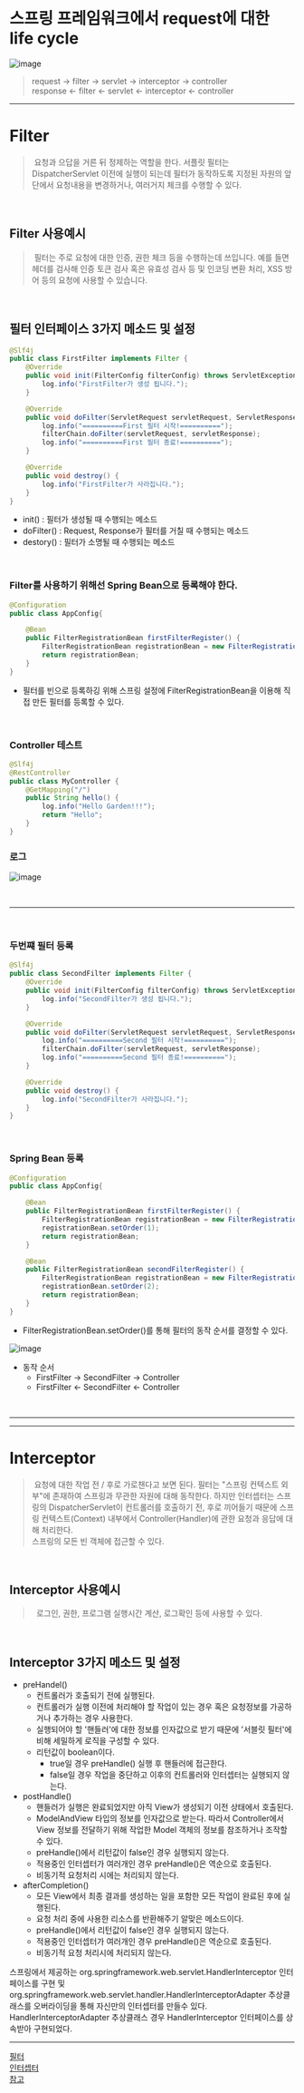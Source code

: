 # 스프링 프레임워크에서 request에 대한 life cycle
![image](https://user-images.githubusercontent.com/74396651/211505966-17405f4f-642c-4fc1-b6f4-e4a715bed114.png)

> request -> filter -> servlet -> interceptor -> controller<br>
> response <- filter <- servlet <- interceptor <- controller

<hr>

# Filter
> &nbsp;요청과 으답을 거른 뒤 정제하는 역할을 한다. 서플릿 필터는 DispatcherServlet 이전에 실행이 되는데 필터가 동작하도록 지정된 자원의 앞단에서 요청내용을 변경하거나, 여러거지 체크를 수행할 수 있다.

<br>

## Filter 사용예시
> &nbsp;필터는 주로 요청에 대한 인증, 권한 체크 등을 수행하는데 쓰입니다. 예를 들면 헤더를 검사해 인증 토큰 검사 혹은 유효성 검사 등 및 인코딩 변환 처리, XSS 방어 등의 요청에 사용할 수 있습니다.

<br>

## 필터 인터페이스 3가지 메소드 및 설정
```java
@Slf4j
public class FirstFilter implements Filter {
    @Override
    public void init(FilterConfig filterConfig) throws ServletException {
        log.info("FirstFilter가 생성 됩니다.");
    }

    @Override
    public void doFilter(ServletRequest servletRequest, ServletResponse servletResponse, FilterChain filterChain) throws IOException, ServletException {
        log.info("==========First 필터 시작!==========");
        filterChain.doFilter(servletRequest, servletResponse);
        log.info("==========First 필터 종료!==========");
    }

    @Override
    public void destroy() {
        log.info("FirstFilter가 사라집니다.");
    }
}
```
- init() : 필터가 생성될 때 수행되는 메소드
- doFilter() : Request, Response가 필터를 거칠 때 수행되는 메소드
- destory() : 필터가 소명될 때 수행되는 메소드

<br>

### Filter를 사용하기 위해선 Spring Bean으로 등록해야 한다.
```java
@Configuration
public class AppConfig{

    @Bean
    public FilterRegistrationBean firstFilterRegister() {
        FilterRegistrationBean registrationBean = new FilterRegistrationBean(new FirstFilter());
        return registrationBean;
    }
}
```
- 필터를 빈으로 등록하깅 위해 스프링 설정에 FilterRegistrationBean을 이용해 직접 만든 필터를 등록할 수 있다.

<br>

### Controller 테스트
```java
@Slf4j
@RestController
public class MyController {
    @GetMapping("/")
    public String hello() {
        log.info("Hello Garden!!!");
        return "Hello";
    }
}
```
### 로그
![image](https://user-images.githubusercontent.com/74396651/211510155-076d2389-f660-4a20-8bca-e4625d83407b.png)

<br>
<hr>
<br>

### 두번쨰 필터 등록
```java
@Slf4j
public class SecondFilter implements Filter {
    @Override
    public void init(FilterConfig filterConfig) throws ServletException {
        log.info("SecondFilter가 생성 됩니다.");
    }

    @Override
    public void doFilter(ServletRequest servletRequest, ServletResponse servletResponse, FilterChain filterChain) throws IOException, ServletException {
        log.info("==========Second 필터 시작!==========");
        filterChain.doFilter(servletRequest, servletResponse);
        log.info("==========Second 필터 종료!==========");
    }

    @Override
    public void destroy() {
        log.info("SecondFilter가 사라집니다.");
    }
}
```

<br>

### Spring Bean 등록
```java
@Configuration
public class AppConfig{

    @Bean
    public FilterRegistrationBean firstFilterRegister() {
        FilterRegistrationBean registrationBean = new FilterRegistrationBean(new FirstFilter());
        registrationBean.setOrder(1);
        return registrationBean;
    }

    @Bean
    public FilterRegistrationBean secondFilterRegister() {
        FilterRegistrationBean registrationBean = new FilterRegistrationBean(new SecondFilter());
        registrationBean.setOrder(2);
        return registrationBean;
    }
}
```
- FilterRegistrationBean.setOrder()를 통해 필터의 동작 순서를 결정할 수 있다.

![image](https://user-images.githubusercontent.com/74396651/211511147-0accaf58-e16b-43c1-bcf3-166e32358a3f.png)

- 동작 순서
   - FirstFilter -> SecondFilter -> Controller
   - FirstFilter <- SecondFilter <- Controller 


<br>
<hr>
<hr>

# Interceptor
> &nbsp;요청에 대한 작업 전 / 후로 가로챈다고 보면 된다. 필터는 "스프링 컨텍스트 외부"에 존재하여 스프링과 무관한 자원에 대해 동작한다. 하지만 인터셉터는 스프링의 DispatcherServlet이 컨트롤러를 호출하기 전, 후로 끼어들기 때문에 스프링 컨텍스트(Context) 내부에서 Controller(Handler)에 관한 요청과 응답에 대해 처리한다.<br> 스프링의 모든 빈 객체에 접근할 수 있다.

<br>

## Interceptor 사용예시
> &nbsp; 로그인, 권한, 프로그램 실행시간 계산, 로그확인 등에 사용할 수 있다.

<br>

## Interceptor 3가지 메소드 및 설정
- preHandel()
   - 컨트롤러가 호출되기 전에 실행된다.
   - 컨트롤러가 실행 이전에 처리해야 할 작업이 있는 경우 혹은 요청정보를 가공하거나 추가하는 경우 사용한다.
   - 실행되어야 할 '핸들러'에 대한 정보를 인자값으로 받기 때문에 '서블릿 필터'에 비해 세밀하게 로직을 구성할 수 있다.
   - 리턴값이 boolean이다. 
      - true일 경우 preHandle() 실행 후 핸들러에 접근한다.
      - false일 경우 작업을 중단하고 이후의 컨트롤러와 인터셉터는 실행되지 않는다.
- postHandle()
   - 핸들러가 실행은 완료되었지만 아직 View가 생성되기 이전 상태에서 호출된다.
   - ModelAndView 타입의 정보를 인자값으로 받는다. 따라서 Controller에서 View 정보를 전달하기 위해 작업한 Model 객체의 정보를 참조하거나 조작할 수 있다.
   - preHandle()에서 리턴값이 false인 경우 실행되지 않는다.
   - 적용중인 인터셉터가 여러개인 경우 preHandle()은 역순으로 호출된다.
   - 비동기적 요청처리 시에는 처리되지 않는다.
- afterCompletion()
   - 모든 View에서 최종 결과를 생성하는 일을 포함한 모든 작업이 완료된 후에 실행된다.
   - 요청 처리 중에 사용한 리소스를 반환해주기 알맞은 메소드이다.
   - preHandle()에서 리턴값이 false인 경우 실행되지 않는다.
   - 적용중인 인터셉터가 여러개인 경우 preHandle()은 역순으로 호출된다.
   - 비동기적 요청 처리시에 처리되지 않는다.


스프링에서 제공하는 org.springframework.web.servlet.HandlerInterceptor 인터페이스를 구현 및 org.springframework.web.servlet.handler.HandlerInterceptorAdapter 추상클래스를 오버라이딩을 통해 자신만의 인터셉터를 만들수 있다. HandlerInterceptorAdapter 추상클래스 경우  HandlerInterceptor 인터페이스를 상속받아 구현되었다.



<hr>

[필터](https://derekpark.tistory.com/101) <br>
[인터셉터](https://popo015.tistory.com/115)<br>
[참고](https://gardeny.tistory.com/35)



















